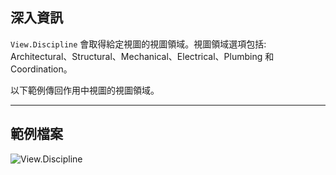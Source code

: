 ## 深入資訊
`View.Discipline` 會取得給定視圖的視圖領域。視圖領域選項包括: Architectural、Structural、Mechanical、Electrical、Plumbing 和 Coordination。

以下範例傳回作用中視圖的視圖領域。
___
## 範例檔案

![View.Discipline](./Revit.Elements.Views.View.Discipline_img.jpg)
